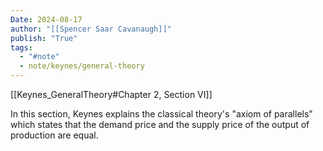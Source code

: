 ```yaml
---
Date: 2024-08-17
author: "[[Spencer Saar Cavanaugh]]"
publish: "True"
tags:
  - "#note"
  - note/keynes/general-theory
---
```


[[Keynes_GeneralTheory#Chapter 2, Section VI]]

In this section, Keynes explains the classical theory's "axiom of parallels" which states that the demand price and the supply price of the output of production are equal.
